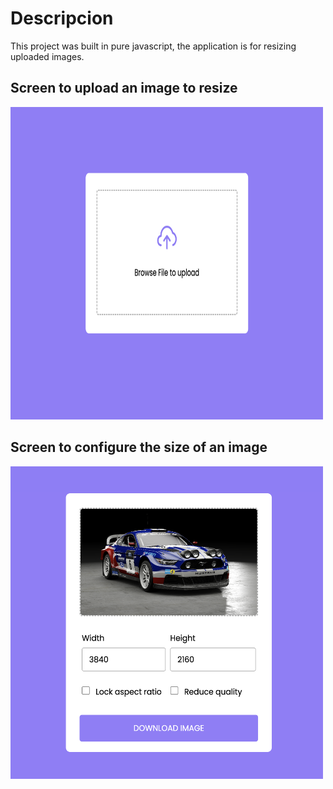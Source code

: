
<h1>Descripcion</h1>
This project was built in pure javascript, the application is for resizing uploaded images.

<h2>Screen to upload an image to resize</h2>
<img src="images/mainPage.png" alt="Main page of the application" style="height: 500px; width:500px;"/>

<h2>Screen to configure the size of an image</h2>
<img src="images/imageAfterUploaded.png" alt="Page after image is uploaded" style="height: 500px; width:500px;"/>
